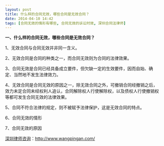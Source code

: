 ```yaml
---
layout: post
title: 什么样的合同无效，哪些合同是无效合同？
date: 2014-04-10 14:42
tags: [合同无效的情形有哪些, 合同无效的诉讼时效, 深圳合同法律师]
---
```

<strong>一、什么样的合同无效，哪些合同是无效合同？</strong>

1、无效合同与合同无效并非同一含义。

2、无效合同是合同的种类之一，而合同无效则为合同的法律效果。

3、合同无效是合同已经具备成立要件，但欠缺一定的生效要件，因而自始、确定、当然地不发生法律效力。

4、无效合同是合同无效的原因之一，除无效合同之外，可撤销合同经撤销之后，效力未定合同未经权利人追认，合同解除权人行使解除权，以及债权人行使撤销权等都可发生合同无效的法律效果。

5、合同不符合法律的规定，则不被赋予法律保护，这是无效合同的特点。

6、合同无效的情形

7、合同无效的原因

<a href="http://www.wangpingan.com/">深圳律师咨询</a>：<a href="http://www.wangpingan.com/">http://www.wangpingan.com/</a>

